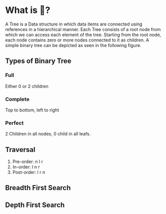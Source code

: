 # What is 🌳?
A Tree is a Data structure in which data items are connected using references in a hierarchical manner. Each Tree consists of a root node from which we can access each element of the tree. Starting from the root node, each node contains zero or more nodes connected to it as children. A simple binary tree can be depicted as seen in the following figure.


## Types of Binary Tree
### Full
Either 0 or 2 children


### Complete
Top to bottom, left to right


### Perfect
2 Children in all nodes, 0 child in all leafs.


## Traversal
1. Pre-order: n l r  
2. In-order: l n r  
3. Post-order: l r n  


## Breadth First Search

## Depth First Search
